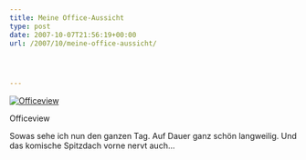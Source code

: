 ```yaml
---
title: Meine Office-Aussicht
type: post
date: 2007-10-07T21:56:19+00:00
url: /2007/10/meine-office-aussicht/




---
```

<div class="flickr">
  <a href="http://www.flickr.com/photos/schreibblogade/1514652838/" title="Officeview"><img src="//farm3.static.flickr.com/2035/1514652838_5d8165d44c.jpg" alt="Officeview" /></a></p>

  <p>
    Officeview
  </p>
</div>

Sowas sehe ich nun den ganzen Tag. Auf Dauer ganz schön langweilig. Und das komische Spitzdach vorne nervt auch...
